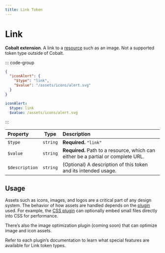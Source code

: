 ```yaml
---
title: Link Token
---
```


# Link

**Cobalt extension**. A link to a [resource](https://developer.mozilla.org/en-US/docs/Web/HTML/Element/link) such as an image. Not a supported token type outside of Cobalt.

::: code-group

```json [JSON]
{
  "iconAlert": {
    "$type": "link",
    "$value": "/assets/icons/alert.svg"
  }
}
```

```yaml [YAML]
iconAlert:
  $type: link
  $value: /assets/icons/alert.svg
```

:::

| Property       |   Type   | Description                                                                      |
| :------------- | :------: | :------------------------------------------------------------------------------- |
| `$type`        | `string` | **Required.** `"link"`                                                           |
| `$value`       | `string` | **Required.** Path to a resource, which can either be a partial or complete URL. |
| `$description` | `string` | (Optional) A description of this token and its intended usage.                   |

## Usage

Assets such as icons, images, and logos are a critical part of any design system. The behavior of how assets are handled depends on the [plugin](/guides/getting-started#next-steps) used. For example, the [CSS plugin](/integrations/css) can optionally embed small files directly into CSS for performance.

There’s also the image optimization plugin (coming soon) that can optimize image and icon assets.

Refer to each plugin’s documentation to learn what special features are available for Link token types.

```

```
